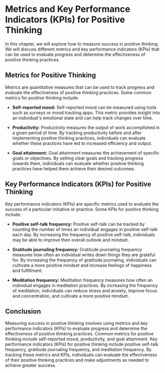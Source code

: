 Metrics and Key Performance Indicators (KPIs) for Positive Thinking
======================================================================================================================

In this chapter, we will explore how to measure success in positive thinking. We will discuss different metrics and key performance indicators (KPIs) that can be used to evaluate progress and determine the effectiveness of positive thinking practices.

Metrics for Positive Thinking
-----------------------------

Metrics are quantitative measures that can be used to track progress and evaluate the effectiveness of positive thinking practices. Some common metrics for positive thinking include:

* **Self-reported mood:** Self-reported mood can be measured using tools such as surveys or mood tracking apps. This metric provides insight into an individual's emotional state and can help track changes over time.

* **Productivity:** Productivity measures the output of work accomplished in a given period of time. By tracking productivity before and after implementing positive thinking practices, individuals can evaluate whether these practices have led to increased efficiency and output.

* **Goal attainment:** Goal attainment measures the achievement of specific goals or objectives. By setting clear goals and tracking progress towards them, individuals can evaluate whether positive thinking practices have helped them achieve their desired outcomes.

Key Performance Indicators (KPIs) for Positive Thinking
-------------------------------------------------------

Key performance indicators (KPIs) are specific metrics used to evaluate the success of a particular initiative or practice. Some KPIs for positive thinking include:

* **Positive self-talk frequency:** Positive self-talk can be tracked by counting the number of times an individual engages in positive self-talk each day. By increasing the frequency of positive self-talk, individuals may be able to improve their overall outlook and mindset.

* **Gratitude journaling frequency:** Gratitude journaling frequency measures how often an individual writes down things they are grateful for. By increasing the frequency of gratitude journaling, individuals can cultivate a more positive mindset and increase feelings of happiness and fulfillment.

* **Meditation frequency:** Meditation frequency measures how often an individual engages in meditation practices. By increasing the frequency of meditation, individuals can reduce stress and anxiety, improve focus and concentration, and cultivate a more positive mindset.

Conclusion
----------

Measuring success in positive thinking involves using metrics and key performance indicators (KPIs) to evaluate progress and determine the effectiveness of positive thinking practices. Common metrics for positive thinking include self-reported mood, productivity, and goal attainment. Key performance indicators (KPIs) for positive thinking include positive self-talk frequency, gratitude journaling frequency, and meditation frequency. By tracking these metrics and KPIs, individuals can evaluate the effectiveness of their positive thinking practices and make adjustments as needed to achieve greater success.
